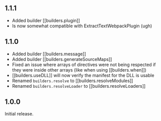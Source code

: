 ## 1.1.1

- Added builder [[builders.plugin]]
- Is now somewhat compatible with ExtractTextWebpackPlugin (ugh)

## 1.1.0

- Added builder [[builders.message]]
- Added builder [[builders.generateSourceMaps]]
- Fixed an issue where arrays of directives were not being respected if they
  were inside other arrays (like when using [[builders.when]])
- [[builders.useDLL]] will now verify the manifest for the DLL is usable
- Renamed `builders.resolve` to [[builders.resolveModules]]
- Renamed `builders.resolveLoader` to [[builders.resolveLoaders]]

## 1.0.0

Initial release.